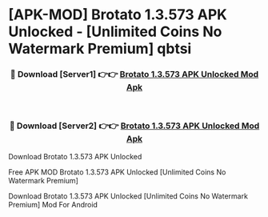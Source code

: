 # [APK-MOD] Brotato 1.3.573 APK Unlocked - [Unlimited Coins No Watermark Premium] qbtsi



<div align="center">
<h3>🔴 Download [Server1] 👉👉 <a href="https://momento.my/?title=Brotato_1.3.573_APK_Unlocked">Brotato 1.3.573 APK Unlocked Mod Apk</a></h3><br>

<h3>🔴 Download [Server2] 👉👉 <a href="https://momento.my/?title=Brotato_1.3.573_APK_Unlocked">Brotato 1.3.573 APK Unlocked Mod Apk</a></h3>
</div>



Download Brotato 1.3.573 APK Unlocked 

Free APK MOD Brotato 1.3.573 APK Unlocked [Unlimited Coins No Watermark Premium]

Download Brotato 1.3.573 APK Unlocked [Unlimited Coins No Watermark Premium] Mod For Android
